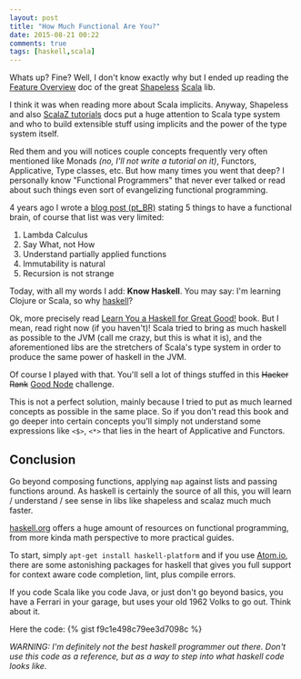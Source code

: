 ```yaml
---
layout: post
title: "How Much Functional Are You?"
date: 2015-08-21 00:22
comments: true
tags: [haskell,scala]
---
```


Whats up? Fine? Well, I don't know exactly why but I ended up reading the [Feature Overview](https://github.com/milessabin/shapeless/wiki/Feature-overview:-shapeless-1.2.4) doc of the great [Shapeless](https://github.com/milessabin/shapeless) [Scala](http://scala-lang.org) lib.

<!--more-->

I think it was when reading more about Scala implicits. Anyway, Shapeless and also [ScalaZ tutorials](http://eed3si9n.com/learning-scalaz/index.html) docs put a huge attention to Scala type system and who to build extensible stuff using implicits and the power of the type system itself.

Red them and you will notices couple concepts frequently very often mentioned like Monads *(no, I'll not write a tutorial on it)*, Functors, Applicative, Type classes, etc. But how many times you went that deep? I personally know "Functional Programmers" that never ever talked or read about such things even sort of evangelizing functional programming.

4 years ago I wrote a [blog post (pt_BR)](https://codemountain.wordpress.com/2011/01/01/5-things-to-a-functional-brain/) stating 5 things to have a functional brain, of course that list was very limited:

  1. Lambda Calculus
  1. Say What, not How
  1. Understand partially applied functions
  1. Immutability is natural
  1. Recursion is not strange

Today, with all my words I add: **Know Haskell**. You may say: I'm learning Clojure or Scala, so why [haskell](http://haskell.org)?

Ok, more precisely read [Learn You a Haskell for Great Good!](http://learnyouahaskell.com/) book. But I mean, read right now (if you haven't)! Scala tried to bring as much haskell as possible to the JVM (call me crazy, but this is what it is), and the aforementioned libs are the stretchers of Scala's type system in order to produce the same power of haskell in the JVM.

Of course I played with that. You'll sell a lot of things stuffed in this <strike>Hacker Rank</strike> [Good Node](http://yuanhsh.iteye.com/blog/2200515) challenge.

This is not a perfect solution, mainly because I tried to put as much learned concepts as possible in the same place. So if you don't read this book and go deeper into certain concepts you'll simply not understand some expressions like `<$>`, `<*>` that lies in the heart of Applicative and Functors.

Conclusion
---
Go beyond composing functions, applying `map` against lists and passing functions around. As haskell is certainly the source of all this, you will learn / understand / see sense in libs like shapeless and scalaz much much faster.

[haskell.org](http://haskell.org) offers a huge amount of resources on functional programming, from more kinda math perspective to more practical guides.

To start, simply `apt-get install haskell-platform` and if you use [Atom.io](https://atom.io/), there are some astonishing packages for haskell that gives you full support for context aware code completion, lint, plus compile errors.

If you code Scala like you code Java, or just don't go beyond basics, you have a Ferrari in your garage, but uses your old 1962 Volks to go out. Think about it.

Here the code:
{% gist f9c1e498c79ee3d7098c %}

*WARNING: I'm definitely not the best haskell programmer out there. Don't use this code as a reference, but as a way to step into what haskell code looks like.*
